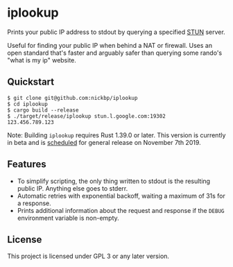 # iplookup

Prints your public IP address to stdout by querying a specified [STUN](https://tools.ietf.org/html/rfc5389) server.

Useful for finding your public IP when behind a NAT or firewall. Uses an open standard that's faster and arguably safer than querying some rando's "what is my ip" website.

## Quickstart

```
$ git clone git@github.com:nickbp/iplookup
$ cd iplookup
$ cargo build --release
$ ./target/release/iplookup stun.l.google.com:19302
123.456.789.123
```

Note: Building `iplookup` requires Rust 1.39.0 or later. This version is currently in beta and is [scheduled](https://blog.rust-lang.org/2019/09/30/Async-await-hits-beta.html) for general release on November 7th 2019.

## Features

- To simplify scripting, the only thing written to stdout is the resulting public IP. Anything else goes to stderr.
- Automatic retries with exponential backoff, waiting a maximum of 31s for a response.
- Prints additional information about the request and response if the `DEBUG` environment variable is non-empty.

## License

This project is licensed under GPL 3 or any later version.
